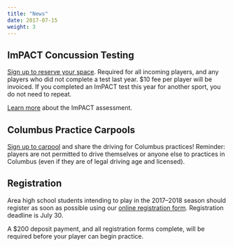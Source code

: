```yaml
---
title: "News"
date: 2017-07-15
weight: 3
---
```


<!--- 
<img class="image main" src="sponsor-placeholder.png">
--->

ImPACT Concussion Testing
-------------------------
[Sign up to reserve your space][impact]. Required for all incoming
players, and any players who did not complete a test last year. $10
fee per player will be invoiced. If you completed an ImPACT test this
year for another sport, you do not need to repeat.

[Learn more][impacttest] about the ImPACT assessment.

Columbus Practice Carpools
--------------------------
[Sign up to carpool][carpool] and share the driving for Columbus practices!
Reminder: players are not permitted to drive
themselves or anyone else to practices in Columbus (even if they are
of legal driving age and licensed).

[carpool]: http://www.signupgenius.com/go/10c084bacaa28a0fa7-blades6

Registration
------------
Area high school students intending to play in the 2017&ndash;2018 season
should register as soon as possible using our [online registration
form][form]. Registration deadline is July 30.

A $200 deposit payment, and all registration forms complete, will be
required before your player can begin practice.

[form]: https://docs.google.com/forms/d/e/1FAIpQLSfMF8We8YCKepB1_Cz_wV527T2bPyR_ufnAUZJkj1HaCyXr9w/viewform?usp=sf_link
[impact]: #
[impacttest]: https://www.impacttest.com/